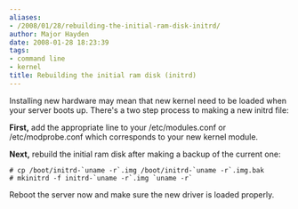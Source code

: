 ```yaml
---
aliases:
- /2008/01/28/rebuilding-the-initial-ram-disk-initrd/
author: Major Hayden
date: 2008-01-28 18:23:39
tags:
- command line
- kernel
title: Rebuilding the initial ram disk (initrd)
---
```


Installing new hardware may mean that new kernel need to be loaded when your server boots up. There's a two step process to making a new initrd file:

**First,** add the appropriate line to your /etc/modules.conf or /etc/modprobe.conf which corresponds to your new kernel module.

**Next,** rebuild the initial ram disk after making a backup of the current one:

```
# cp /boot/initrd-`uname -r`.img /boot/initrd-`uname -r`.img.bak
# mkinitrd -f initrd-`uname -r`.img `uname -r`
```

Reboot the server now and make sure the new driver is loaded properly.